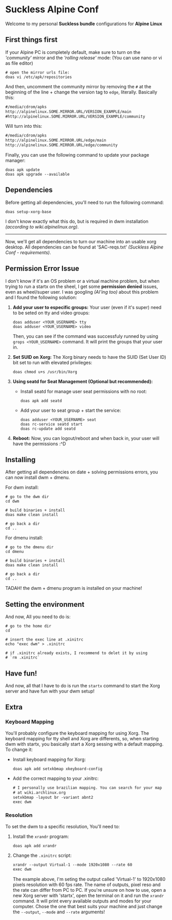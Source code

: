 Suckless Alpine Conf
====================

Welcome to my personal **Suckless bundle** configurations for
**Alpine Linux**

First things first
------------------

If your Alpine PC is completely default, make sure to turn on the
_'community'_ mirror and the _'rolling release'_ mode: (You can use
nano or vi as file editor)

```shell
# open the mirror urls file:
doas vi /etc/apk/repositories
```

And then, uncomment the community mirror by removing the `#` at the
beginning of the line + change the version tag to `edge`, literally.
Basically this:

```txt
#/media/cdrom/apks
http://alpinelinux.SOME.MIRROR.URL/VERSION_EXAMPLE/main
#http://alpinelinux.SOME.MIRROR.URL/VERSION_EXAMPLE/community
```

Will turn into this:

```txt
#/media/cdrom/apks
http://alpinelinux.SOME.MIRROR.URL/edge/main
http://alpinelinux.SOME.MIRROR.URL/edge/community
```

Finally, you can use the following command to update your package
manager:

```shell
doas apk update
doas apk upgrade --available
```

Dependencies
------------

Before getting all dependencies, you'll need to run the following
command:

```shell
doas setup-xorg-base
```

I don't know exactly what this do, but is required in dwm
installation _(according to wiki.alpinelinux.org)_.

---

Now, we'll get all dependencies to turn our machine into an usable
xorg desktop. All dependencies can be found at 'SAC-reqs.txt'
_(Suckless Alpine Conf - requirements)_.

Permission Error Issue
----------------------

I don't know if it's an OS problem or a virtual machine problem, but
when trying to run a startx on the sheel, I get some
**permission denied** issues, even as wheel/super user. I was
googling _(AI'ing too)_ about this problem and I found the following
solution:

1. **Add your user to especific groups:**
   Your user (even if it's super) need to be seted on tty and video
   groups:

   ```shell
   doas adduser <YOUR_USERNAME> tty
   doas adduser <YOUR_USERNAME> video
   ```

   Then, you can see if the command was successfuly runned by using
   `grops <YOUR_USERNAME>` command. It will print the groups that
   your user in.

2. **Set SUID on Xorg:**
   The Xorg binary needs to have the SUID (Set User ID) bit set to
   run with elevated privileges:

   ```shell
   doas chmod u+s /usr/bin/Xorg
   ```

3. **Using seatd for Seat Management (Optional but recommended):**

   - Install seatd for manage user seat permissions with no root:

     ```shell
     doas apk add seatd
     ```

   - Add your user to seat group + start the service:

     ```shell
     doas adduser <YOUR_USERNAME> seat
     doas rc-service seatd start
     doas rc-update add seatd
     ```
4. **Reboot:**
   Now, you can logout/reboot and when back in, your user will have
   the permissions :^D

Installing
----------

After getting all dependencies on date + solving permissions errors,
you can now install dwm + dmenu.

For dwm install:

```shell
# go to the dwm dir
cd dwm

# build binaries + install
doas make clean install

# go back a dir
cd ..
```

For dmenu install:

```shell
# go to the dmenu dir
cd dmenu

# build binaries + install
doas make clean install

# go back a dir
cd ..
```

TADAH! the dwm + dmenu program is installed on your machine!

Setting the environment
-----------------------

And now, All you need to do is:

```shell
# go to the home dir
cd

# insert the exec line at .xinitrc
echo "exec dwm" > .xinitrc

# if .xinitrc already exists, I recommend to delet it by using
# `rm .xinitrc`
```

Have fun!
---------

And now, all that I have to do is run the `startx` command to start
the Xorg server and have fun with your dwm setup!

Extra
-----

### Keyboard Mapping

You'll probably configure the keyboard mapping for using Xorg. The
keyboard mapping for tty shell and Xorg are differents, so, when
starting dwm with startx, you basically start a Xorg sessing with
a default mapping. To change it:

- Install keyboard mapping for Xorg:
  ```shell
  doas apk add setxkbmap xkeyboard-config
  ```

- Add the correct mapping to your .xinitrc:

  ```txt
  # I personally use brazilian mapping. You can search for your map
  # at wiki.archlinux.org
  setxkbmap -layout br -variant abnt2
  exec dwm
  ```

### Resolution

To set the dwm to a specific resolution, You'll need to:

1. Install the `xrandr` program:

   ```shell
   doas apk add xrandr
   ```

2. Change the `.xinitrc` script:

   ```txt
   xrandr --output Virtual-1 --mode 1920x1080 --rate 60
   exec dwm
   ```

   The example above, I'm seting the output called 'Virtual-1' to
   1920x1080 pixels resolution with 60 fps rate. The name of outputs,
   pixel reso and the rate can differ from PC to PC. If you're unsure
   on how to use, open a new Xorg server with 'startx', open the
   terminal on it and run the `xrandr` command. It will print every
   available outputs and modes for your computer. Chose the one that
   best suits your machine and just change the `--output`, `--mode`
   and `--rate` arguments!
